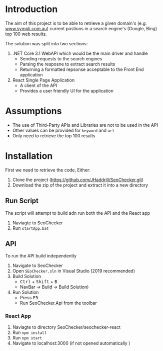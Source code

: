 # Introduction
The aim of this project is to be able to retrieve a given domain's (e.g. www.sympli.com.au) current postions in a search engine's (Google, Bing) top 100 web results.

The solution was split into two sections:
1. .NET Core 3.1 WebAPI which would be the main driver and handle 
    - Sending requests to the search engines
    - Parsing the resposne to extract search results
    - Returning a formatted repsonse acceptable to the Front End application
2. React Single Page Application
    - A client of the API
    - Provides a user friendly UI for the application

# Assumptions
- The use of Third-Party APIs and Libraries are not to be used in the API
- Other values can be provided for `keyword` and `url`
- Only need to retrieve the top 100 results

# Installation
First we need to retrieve the code, Either:
 1. Clone the project (https://github.com/JHaddrill/SeoChecker.git)
 2. Download the zip of the project and extract it into a new directory

## Run Script
The script will attempt to build adn run both the API and the React app
1. Naviagte to SeoChecker
2. Run `startApp.bat`

## API
To run the API build independently
1. Navigate to SeoChecker
2. Open `SEoChecker.sln` in Visual Studio (2019 recommended)
3. Build Solution 
    - <kbd>Ctrl</kbd> + <kbd>Shift</kbd> + <kbd>B</kbd>
    - NavBar -> Build -> Build Solution)
4. Run Solution
    - Press <kbd>F5</kbd>
    - Run SeoChecker.Api from the toolbar

### React App
1. Naviagte to directory SeoChecker/seochecker-react
2. Run ```npm install```
3. Run ```npm start```
4. Navigate to localhost:3000 (if not opened automatically )
